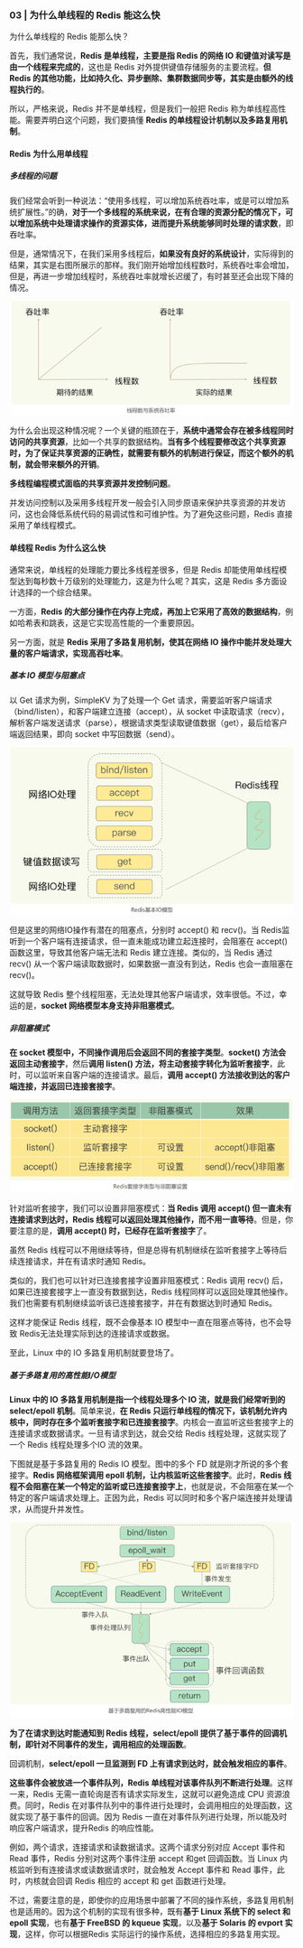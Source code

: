 ### 03 | 为什么单线程的 Redis 能这么快

为什么单线程的 Redis 能那么快？  

首先，我们通常说，**Redis 是单线程，主要是指 Redis 的网络 IO 和键值对读写是由一个线程来完成的**，这也是 Redis 对外提供键值存储服务的主要流程。**但 Redis 的其他功能，比如持久化、异步删除、集群数据同步等，其实是由额外的线程执行的**。  

所以，严格来说，Redis 并不是单线程，但是我们一般把 Redis 称为单线程高性能。需要弄明白这个问题，我们要搞懂 **Redis 的单线程设计机制以及多路复用机制**。

#### Redis 为什么用单线程

##### 多线程的问题

我们经常会听到一种说法：“使用多线程，可以增加系统吞吐率，或是可以增加系统扩展性。”的确，**对于一个多线程的系统来说，在有合理的资源分配的情况下，可以增加系统中处理请求操作的资源实体，进而提升系统能够同时处理的请求数**，即吞吐率。

但是，通常情况下，在我们采用多线程后，**如果没有良好的系统设计**，实际得到的结果，其实是右图所展示的那样。我们刚开始增加线程数时，系统吞吐率会增加，但是，再进一步增加线程时，系统吞吐率就增长迟缓了，有时甚至还会出现下降的情况。

  ![image-20220609155136857](media/images/image-20220609155136857.png)

为什么会出现这种情况呢？一个关键的瓶颈在于，**系统中通常会存在被多线程同时访问的共享资源**，比如一个共享的数据结构。**当有多个线程要修改这个共享资源时，为了保证共享资源的正确性，就需要有额外的机制进行保证，而这个额外的机制，就会带来额外的开销**。  

**多线程编程模式面临的共享资源并发控制问题**。

并发访问控制以及采用多线程开发一般会引入同步原语来保护共享资源的并发访问，这也会降低系统代码的易调试性和可维护性。为了避免这些问题，Redis 直接采用了单线程模式。

#### 单线程 Redis 为什么这么快

通常来说，单线程的处理能力要比多线程差很多，但是 Redis 却能使用单线程模型达到每秒数十万级别的处理能力，这是为什么呢？其实，这是 Redis 多方面设计选择的一个综合结果。  

一方面，**Redis 的大部分操作在内存上完成，再加上它采用了高效的数据结构**，例如哈希表和跳表，这是它实现高性能的一个重要原因。

另一方面，就是 **Redis 采用了多路复用机制，使其在网络 IO 操作中能并发处理大量的客户端请求，实现高吞吐率**。  

##### 基本 IO 模型与阻塞点

以 Get 请求为例，SimpleKV 为了处理一个 Get 请求，需要监听客户端请求（bind/listen），和客户端建立连接（accept），从 socket 中读取请求（recv），解析客户端发送请求（parse），根据请求类型读取键值数据（get），最后给客户端返回结果，即向 socket 中写回数据（send）。  

![image-20220609155833546](media/images/image-20220609155833546.png)

但是这里的网络IO操作有潜在的阻塞点，分别时 accept() 和 recv()。当 Redis监听到一个客户端有连接请求，但一直未能成功建立起连接时，会阻塞在 accept() 函数这里，导致其他客户端无法和 Redis 建立连接。类似的，当 Redis 通过 recv() 从一个客户端读取数据时，如果数据一直没有到达，Redis 也会一直阻塞在 recv()。

这就导致 Redis 整个线程阻塞，无法处理其他客户端请求，效率很低。不过，幸运的是，**socket 网络模型本身支持非阻塞模式**。

#####  非阻塞模式

**在 socket 模型中，不同操作调用后会返回不同的套接字类型**。**socket() 方法会返回主动套接字**，然后**调用 listen() 方法，将主动套接字转化为监听套接字**，此时，可以监听来自客户端的连接请求。最后，**调用 accept() 方法接收到达的客户端连接，并返回已连接套接字**。

![image-20220609160228667](media/images/image-20220609160228667.png)

针对监听套接字，我们可以设置非阻塞模式：**当 Redis 调用 accept() 但一直未有连接请求到达时，Redis 线程可以返回处理其他操作，而不用一直等待**。但是，你要注意的是，**调用 accept() 时，已经存在监听套接字**了。

虽然 Redis 线程可以不用继续等待，但是总得有机制继续在监听套接字上等待后续连接请求，并在有请求时通知 Redis。  

类似的，我们也可以针对已连接套接字设置非阻塞模式：Redis 调用 recv() 后，如果已连接套接字上一直没有数据到达，Redis 线程同样可以返回处理其他操作。我们也需要有机制继续监听该已连接套接字，并在有数据达到时通知 Redis。

这样才能保证 Redis 线程，既不会像基本 IO 模型中一直在阻塞点等待，也不会导致 Redis无法处理实际到达的连接请求或数据。

至此，Linux 中的 IO 多路复用机制就要登场了。

##### 基于多路复用的高性能I/O模型

**Linux 中的 IO 多路复用机制是指一个线程处理多个 IO 流，就是我们经常听到的select/epoll 机制**。简单来说，**在 Redis 只运行单线程的情况下，该机制允许内核中，同时存在多个监听套接字和已连接套接字**。内核会一直监听这些套接字上的连接请求或数据请求。一旦有请求到达，就会交给 Redis 线程处理，这就实现了一个 Redis 线程处理多个IO 流的效果。

下图就是基于多路复用的 Redis IO 模型。图中的多个 FD 就是刚才所说的多个套接字。**Redis 网络框架调用 epoll 机制，让内核监听这些套接字**。此时，**Redis 线程不会阻塞在某一个特定的监听或已连接套接字上**，也就是说，不会阻塞在某一个特定的客户端请求处理上。正因为此，Redis 可以同时和多个客户端连接并处理请求，从而提升并发性。

![image-20220609160738845](media/images/image-20220609160738845.png)

**为了在请求到达时能通知到 Redis 线程，select/epoll 提供了基于事件的回调机制，即针对不同事件的发生，调用相应的处理函数**。

回调机制，**select/epoll 一旦监测到 FD 上有请求到达时，就会触发相应的事件**。  

**这些事件会被放进一个事件队列，Redis 单线程对该事件队列不断进行处理**。这样一来，Redis 无需一直轮询是否有请求实际发生，这就可以避免造成 CPU 资源浪费。同时，Redis 在对事件队列中的事件进行处理时，会调用相应的处理函数，这就实现了基于事件的回调。因为 Redis 一直在对事件队列进行处理，所以能及时响应客户端请求，提升Redis 的响应性能。

例如，两个请求，连接请求和读数据请求。这两个请求分别对应 Accept 事件和 Read 事件，Redis 分别对这两个事件注册 accept 和get 回调函数。当 Linux 内核监听到有连接请求或读数据请求时，就会触发 Accept 事件和 Read 事件，此时，内核就会回调 Redis 相应的 accept 和 get 函数进行处理。  

不过，需要注意的是，即使你的应用场景中部署了不同的操作系统，多路复用机制也是适用的。因为这个机制的实现有很多种，既有**基于 Linux 系统下的 select 和 epoll 实现**，也有**基于 FreeBSD 的 kqueue 实现**，以及**基于 Solaris 的 evport 实现**，这样，你可以根据Redis 实际运行的操作系统，选择相应的多路复用实现。  